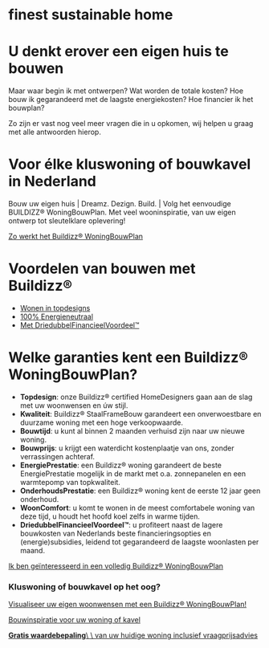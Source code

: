 # finest  sustainable  home

# U denkt erover een eigen huis te bouwen

Maar waar begin ik met ontwerpen? Wat worden de totale kosten? Hoe bouw ik gegarandeerd met de laagste energiekosten? Hoe financier ik het bouwplan?

Zo zijn er vast nog veel meer vragen die in u opkomen, wij helpen u graag met alle antwoorden hierop.

# Voor élke kluswoning of bouwkavel in Nederland

Bouw uw eigen huis \| Dreamz. Dezign. Build. \| Volg het eenvoudige BUILDIZZ® WoningBouwPlan.
Met veel wooninspiratie, van uw eigen ontwerp tot sleutelklare oplevering!

[Zo werkt het Buildizz® WoningBouwPlan](https://buildizz.com/woningbouwplan/nl/werkwijze)

# Voordelen van bouwen met Buildizz®

- [Wonen in topdesigns](https://buildizz.com/woningbouwplan/nl/home#staalframebouw)
- [100% Energieneutraal](https://buildizz.com/woningbouwplan/nl/home#energieprestatie)
- [Met DriedubbelFinancieelVoordeel™](https://buildizz.com/woningbouwplan/nl/home#staalframebouw)

# Welke garanties kent een Buildizz® WoningBouwPlan?

- **Topdesign**: onze Buildizz® certified HomeDesigners gaan aan de slag met uw woonwensen en úw stijl.
- **Kwaliteit**: Buildizz® StaalFrameBouw garandeert een onverwoestbare en duurzame woning met een hoge verkoopwaarde.
- **Bouwtijd**: u kunt al binnen 2 maanden verhuisd zijn naar uw nieuwe woning.
- **Bouwprijs**: u krijgt een waterdicht kostenplaatje van ons, zonder verrassingen achteraf.
- **EnergiePrestatie**: een Buildizz® woning garandeert de beste EnergiePrestatie mogelijk in de markt met o.a. zonnepanelen en een warmtepomp van topkwaliteit.
- **OnderhoudsPrestatie**: een Buildizz® woning kent de eerste 12 jaar geen onderhoud.
- **WoonComfort**: u komt te wonen in de meest comfortabele woning van deze tijd, u houdt het hoofd koel zelfs in warme tijden.
- **DriedubbelFinancieelVoordeel™**: u profiteert naast de lagere bouwkosten van Nederlands beste financieringsopties en (energie)subsidies, leidend tot gegarandeerd de laagste woonlasten per maand.

[Ik ben geïnteresseerd in een volledig Buildizz® WoningBouwPlan](https://buildizz.com/woningbouwplan/nl/contact)

### Kluswoning of bouwkavel op het oog?

[Visualiseer uw eigen woonwensen met een Buildizz® WoningBouwPlan!](https://buildizz.com/woningbouwplan/nl/werkwijze)

[Bouwinspiratie voor uw woning of kavel](https://buildizz.com/woningbouwplan/nl/voorbeelden)

[**Gratis waardebepaling**\\
\\
van uw huidige woning inclusief vraagprijsadvies](https://buildizz.com/woningbouwplan/nl/verkoop-eigen-huis)